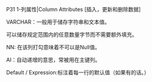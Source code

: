 P31 1-列属性|Column Attributes [插入，更新和删除数据]



VARCHAR：一般用于储存字符串和文本值。

可以储存规定范围内的任意数量字节而不需要额外填充。



NN: 在该列打勾意味着不可以是Null值。



AI：自动递增的意思，常被用在主键列。



Default / Expression:标注着每一行的默认值（如果有的话。）